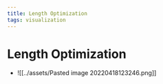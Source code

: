 ```yaml
---
title: Length Optimization
tags: visualization
---
```


# Length Optimization
- ![[../assets/Pasted image 20220418123246.png]]
























